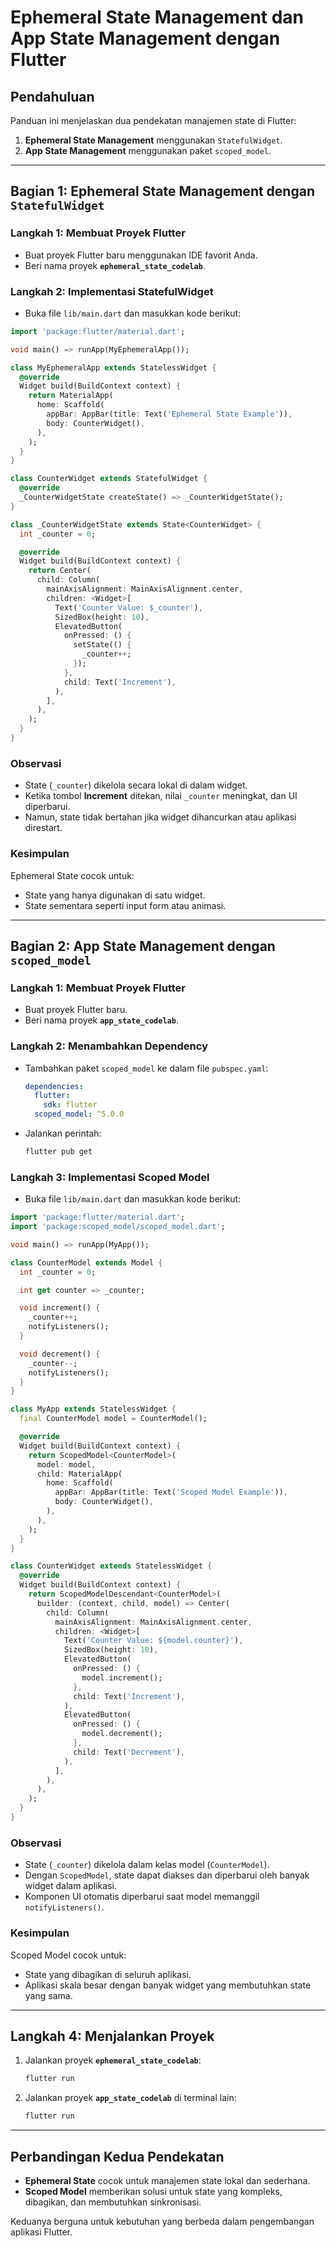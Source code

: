 
# Ephemeral State Management dan App State Management dengan Flutter

## **Pendahuluan**
Panduan ini menjelaskan dua pendekatan manajemen state di Flutter:
1. **Ephemeral State Management** menggunakan `StatefulWidget`.
2. **App State Management** menggunakan paket `scoped_model`.

---

## **Bagian 1: Ephemeral State Management dengan `StatefulWidget`**

### **Langkah 1: Membuat Proyek Flutter**
- Buat proyek Flutter baru menggunakan IDE favorit Anda.
- Beri nama proyek **`ephemeral_state_codelab`**.

### **Langkah 2: Implementasi StatefulWidget**
- Buka file `lib/main.dart` dan masukkan kode berikut:
```dart
import 'package:flutter/material.dart';

void main() => runApp(MyEphemeralApp());

class MyEphemeralApp extends StatelessWidget {
  @override
  Widget build(BuildContext context) {
    return MaterialApp(
      home: Scaffold(
        appBar: AppBar(title: Text('Ephemeral State Example')),
        body: CounterWidget(),
      ),
    );
  }
}

class CounterWidget extends StatefulWidget {
  @override
  _CounterWidgetState createState() => _CounterWidgetState();
}

class _CounterWidgetState extends State<CounterWidget> {
  int _counter = 0;

  @override
  Widget build(BuildContext context) {
    return Center(
      child: Column(
        mainAxisAlignment: MainAxisAlignment.center,
        children: <Widget>[
          Text('Counter Value: $_counter'),
          SizedBox(height: 10),
          ElevatedButton(
            onPressed: () {
              setState(() {
                _counter++;
              });
            },
            child: Text('Increment'),
          ),
        ],
      ),
    );
  }
}
```

### **Observasi**
- State (`_counter`) dikelola secara lokal di dalam widget.
- Ketika tombol **Increment** ditekan, nilai `_counter` meningkat, dan UI diperbarui.
- Namun, state tidak bertahan jika widget dihancurkan atau aplikasi direstart.

### **Kesimpulan**
Ephemeral State cocok untuk:
- State yang hanya digunakan di satu widget.
- State sementara seperti input form atau animasi.

---

## **Bagian 2: App State Management dengan `scoped_model`**

### **Langkah 1: Membuat Proyek Flutter**
- Buat proyek Flutter baru.
- Beri nama proyek **`app_state_codelab`**.

### **Langkah 2: Menambahkan Dependency**
- Tambahkan paket `scoped_model` ke dalam file `pubspec.yaml`:
  ```yaml
  dependencies:
    flutter:
      sdk: flutter
    scoped_model: ^5.0.0
  ```
- Jalankan perintah:
  ```bash
  flutter pub get
  ```

### **Langkah 3: Implementasi Scoped Model**
- Buka file `lib/main.dart` dan masukkan kode berikut:
```dart
import 'package:flutter/material.dart';
import 'package:scoped_model/scoped_model.dart';

void main() => runApp(MyApp());

class CounterModel extends Model {
  int _counter = 0;

  int get counter => _counter;

  void increment() {
    _counter++;
    notifyListeners();
  }

  void decrement() {
    _counter--;
    notifyListeners();
  }
}

class MyApp extends StatelessWidget {
  final CounterModel model = CounterModel();

  @override
  Widget build(BuildContext context) {
    return ScopedModel<CounterModel>(
      model: model,
      child: MaterialApp(
        home: Scaffold(
          appBar: AppBar(title: Text('Scoped Model Example')),
          body: CounterWidget(),
        ),
      ),
    );
  }
}

class CounterWidget extends StatelessWidget {
  @override
  Widget build(BuildContext context) {
    return ScopedModelDescendant<CounterModel>(
      builder: (context, child, model) => Center(
        child: Column(
          mainAxisAlignment: MainAxisAlignment.center,
          children: <Widget>[
            Text('Counter Value: ${model.counter}'),
            SizedBox(height: 10),
            ElevatedButton(
              onPressed: () {
                model.increment();
              },
              child: Text('Increment'),
            ),
            ElevatedButton(
              onPressed: () {
                model.decrement();
              },
              child: Text('Decrement'),
            ),
          ],
        ),
      ),
    );
  }
}
```

### **Observasi**
- State (`_counter`) dikelola dalam kelas model (`CounterModel`).
- Dengan `ScopedModel`, state dapat diakses dan diperbarui oleh banyak widget dalam aplikasi.
- Komponen UI otomatis diperbarui saat model memanggil `notifyListeners()`.

### **Kesimpulan**
Scoped Model cocok untuk:
- State yang dibagikan di seluruh aplikasi.
- Aplikasi skala besar dengan banyak widget yang membutuhkan state yang sama.

---

## **Langkah 4: Menjalankan Proyek**
1. Jalankan proyek **`ephemeral_state_codelab`**:
   ```bash
   flutter run
   ```
2. Jalankan proyek **`app_state_codelab`** di terminal lain:
   ```bash
   flutter run
   ```

---

## **Perbandingan Kedua Pendekatan**
- **Ephemeral State** cocok untuk manajemen state lokal dan sederhana.
- **Scoped Model** memberikan solusi untuk state yang kompleks, dibagikan, dan membutuhkan sinkronisasi.

Keduanya berguna untuk kebutuhan yang berbeda dalam pengembangan aplikasi Flutter.
